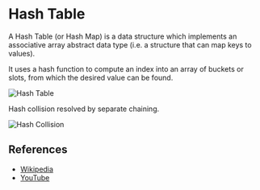 # Hash Table

A Hash Table (or Hash Map) is a data structure which implements an associative array abstract data type (i.e. a structure that can map keys to values).

It uses a hash function to compute an index into an array of buckets or slots, from which the desired value can be found.

![Hash Table](https://upload.wikimedia.org/wikipedia/commons/7/7d/Hash_table_3_1_1_0_1_0_0_SP.svg)

Hash collision resolved by separate chaining.

![Hash Collision](https://upload.wikimedia.org/wikipedia/commons/d/d0/Hash_table_5_0_1_1_1_1_1_LL.svg)

## References

* [Wikipedia](https://en.wikipedia.org/wiki/Hash_table)
* [YouTube](https://www.youtube.com/watch?v=shs0KM3wKv8&index=4&list=PLLXdhg_r2hKA7DPDsunoDZ-Z769jWn4R8)
